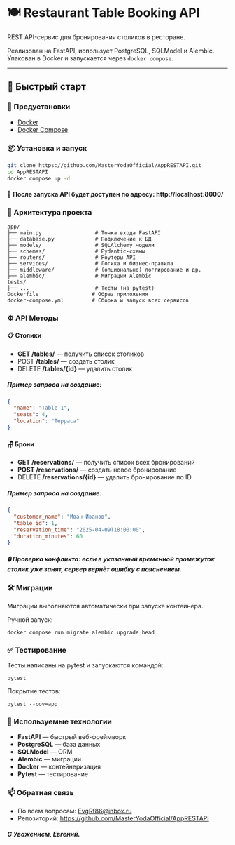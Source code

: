 # 🍽️ Restaurant Table Booking API

REST API-сервис для бронирования столиков в ресторане. 

Реализован на FastAPI, использует PostgreSQL, SQLModel и Alembic. Упакован в Docker и запускается через `docker compose`.

---

## 🚀 Быстрый старт

### 🔧 Предустановки

- [Docker](https://www.docker.com/)
- [Docker Compose](https://docs.docker.com/compose/)

### 📦 Установка и запуск

```bash
git clone https://github.com/MasterYodaOfficial/AppRESTAPI.git
cd AppRESTAPI
docker compose up -d
```
#### 📍 После запуска API будет доступен по адресу: http://localhost:8000/
### 🧩 Архитектура проекта
```commandline
app/
├── main.py                 # Точка входа FastAPI
├── database.py             # Подключение к БД
├── models/                 # SQLAlchemy модели
├── schemas/                # Pydantic-схемы
├── routers/                # Роутеры API
├── services/               # Логика и бизнес-правила
├── middleware/             # (опционально) логгирование и др.
├── alembic/                # Миграции Alembic
tests/
├── ...                     # Тесты (на pytest)
Dockerfile                 # Образ приложения
docker-compose.yml         # Сборка и запуск всех сервисов

```
### ⚙️ API Методы
#### 📋 Столики
* **GET /tables/** — получить список столиков
* POST **/tables/** — создать столик
* DELETE **/tables/{id}** — удалить столик

##### Пример запроса на создание:
```json
{
  "name": "Table 1",
  "seats": 4,
  "location": "Терраса"
}
```
#### 🪑 Брони
* **GET /reservations/** — получить список всех бронирований
* **POST /reservations/** — создать новое бронирование
* DELETE **/reservations/{id}** — удалить бронирование по ID

##### Пример запроса на создание:
```json
{
  "customer_name": "Иван Иванов",
  "table_id": 1,
  "reservation_time": "2025-04-09T18:00:00",
  "duration_minutes": 60
}
```
##### 🔒 Проверка конфликта: если в указанный временной промежуток столик уже занят, сервер вернёт ошибку с пояснением.

### 🛠️ Миграции
Миграции выполняются автоматически при запуске контейнера.

Ручной запуск:
```commandline
docker compose run migrate alembic upgrade head
```

### ✅ Тестирование
Тесты написаны на pytest и запускаются командой:
```commandline
pytest
```
Покрытие тестов:
```commandline
pytest --cov=app
```

### 🧠 Используемые технологии

*  **FastAPI** — быстрый веб-фреймворк  
*  **PostgreSQL** — база данных  
*  **SQLModel** — ORM  
*  **Alembic** — миграции  
*  **Docker** — контейнеризация  
*  **Pytest** — тестирование  

### 📫 Обратная связь
* По всем вопросам: EvgRf86@inbox.ru
* Репозиторий: https://github.com/MasterYodaOfficial/AppRESTAPI

##### С Уважением, Евгений.
